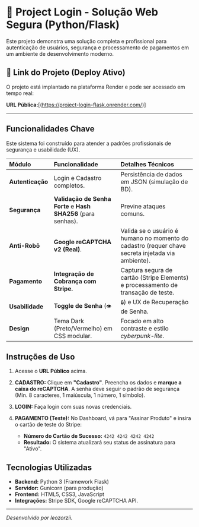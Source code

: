 # 🚀 Project Login - Solução Web Segura (Python/Flask)

Este projeto demonstra uma solução completa e profissional para autenticação de usuários, segurança e processamento de pagamentos em um ambiente de desenvolvimento moderno.

## 🔗 Link do Projeto (Deploy Ativo)

O projeto está implantado na plataforma Render e pode ser acessado em tempo real:

**URL Pública:**[(https://project-login-flask.onrender.com/)]

---
## Funcionalidades Chave

Este sistema foi construído para atender a padrões profissionais de segurança e usabilidade (UX).

| Módulo | Funcionalidade | Detalhes Técnicos |
| :--- | :--- | :--- |
| **Autenticação** | Login e Cadastro completos. | Persistência de dados em JSON (simulação de BD). |
| **Segurança** | **Validação de Senha Forte** e **Hash SHA256** (para senhas). | Previne ataques comuns. |
| **Anti-Robô** | **Google reCAPTCHA v2 (Real)**. | Valida se o usuário é humano no momento do cadastro (requer chave secreta injetada via ambiente). |
| **Pagamento** | **Integração de Cobrança com Stripe.** | Captura segura de cartão (Stripe Elements) e processamento de transação de teste. |
| **Usabilidade** | **Toggle de Senha** (`👁️` | `🔒`) e UX de Recuperação de Senha. | Recurso moderno que melhora a acessibilidade. |
| **Design** | Tema Dark (Preto/Vermelho) em CSS modular. | Focado em alto contraste e estilo *cyberpunk-lite*. |

## Instruções de Uso

1.  Acesse o **URL Público** acima.
 
2.  **CADASTRO:** Clique em **"Cadastro"**. Preencha os dados e **marque a caixa do reCAPTCHA**. A senha deve seguir o padrão de segurança (Mín. 8 caracteres, 1 maiúscula, 1 número, 1 símbolo).
  
3.  **LOGIN:** Faça login com suas novas credenciais.

4.  **PAGAMENTO (Teste):** No Dashboard, vá para "Assinar Produto" e insira o cartão de teste do Stripe:
    * **Número do Cartão de Sucesso:** `4242 4242 4242 4242`
    * **Resultado:** O sistema atualizará seu status de assinatura para "Ativo".

## Tecnologias Utilizadas

* **Backend:** Python 3 (Framework Flask)
* **Servidor:** Gunicorn (para produção)
* **Frontend:** HTML5, CSS3, JavaScript
* **Integrações:** Stripe SDK, Google reCAPTCHA API.

---
*Desenvolvido por leozorzii.*
